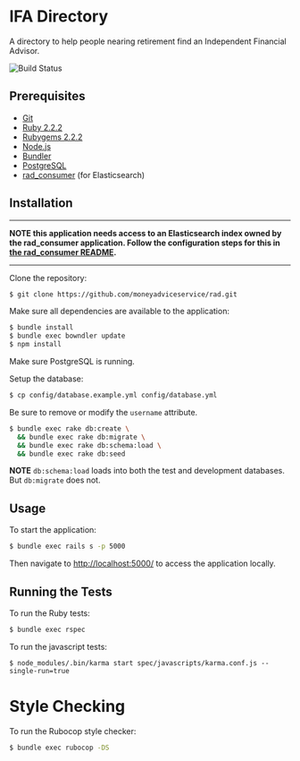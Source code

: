 # IFA Directory

A directory to help people nearing retirement find an Independent Financial Advisor.

![Build Status](https://travis-ci.org/moneyadviceservice/rad.svg?branch=master)

## Prerequisites

* [Git](http://git-scm.com)
* [Ruby 2.2.2](http://www.ruby-lang.org/en)
* [Rubygems 2.2.2](http://rubygems.org)
* [Node.js](http://nodejs.org/)
* [Bundler](http://bundler.io)
* [PostgreSQL](http://www.postgresql.org/)
* [rad_consumer](https://github.com/moneyadviceservice/rad_consumer) (for Elasticsearch)

## Installation

---

**NOTE this application needs access to an Elasticsearch index owned by the rad_consumer application. Follow the configuration steps for this in [the rad_consumer README](https://github.com/moneyadviceservice/rad_consumer/blob/master/README.md).**

---

Clone the repository:

```sh
$ git clone https://github.com/moneyadviceservice/rad.git
```

Make sure all dependencies are available to the application:

```sh
$ bundle install
$ bundle exec bowndler update
$ npm install
```

Make sure PostgreSQL is running.

Setup the database:

```sh
$ cp config/database.example.yml config/database.yml
```
Be sure to remove or modify the `username` attribute.

```sh
$ bundle exec rake db:create \
  && bundle exec rake db:migrate \
  && bundle exec rake db:schema:load \
  && bundle exec rake db:seed
```

**NOTE** `db:schema:load` loads into both the test and development databases.
But `db:migrate` does not.

## Usage

To start the application:

```sh
$ bundle exec rails s -p 5000
```

Then navigate to [http://localhost:5000/](http://localhost:5000/) to access the
application locally.

## Running the Tests

To run the Ruby tests:

```sh
$ bundle exec rspec
```

To run the javascript tests:

```
$ node_modules/.bin/karma start spec/javascripts/karma.conf.js --single-run=true
```

# Style Checking

To run the Rubocop style checker:

```sh
$ bundle exec rubocop -DS
```
